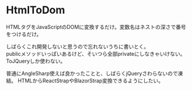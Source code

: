 # HtmlToDom
HTMLタグをJavaScriptのDOMに変換するだけ。変数名はネストの深さで番号をつけるだけ。

しばらくこれ開発しないと思うので忘れないうちに書いとく。  
publicメソッドいっぱいあるけど、そいつら全部privateにしなきゃいけない。
ToJQueryしか使わない。

普通にAngleSharp使えば良かったことと、しばらくjQueryさわらないので凍結。
HTMLからReactStrapやBlazorStrap変換できるようにしたい。

